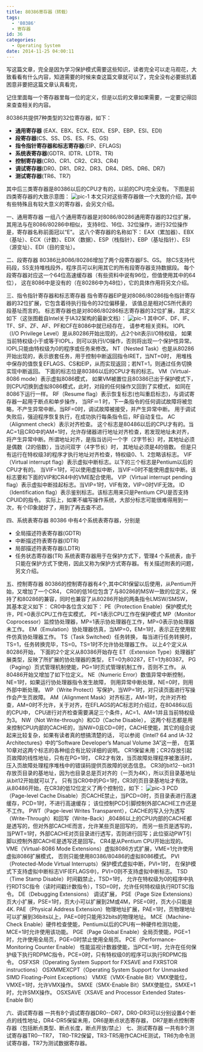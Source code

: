 ```yaml
---
title: 80386寄存器（转载）
tags:
  - '80386'
  - 寄存器
id: 36
categories:
  - Operating System
date: 2014-11-25 04:00:11
---
```


写这篇文章，完全是因为学习保护模式需要这些知识，读者完全可以走马观花，大致看看有什么内容，知道需要的时候来查这篇文章就可以了，完全没有必要抵抗着困意非要把这篇文章认真看完，
<!--more-->

记住里面每一个寄存器里每一位的定义，但是以后的文章如果需要，一定要记得回来查查相关的内容。 

80386共提供7种类型的32位寄存器，如下： 
* __通用寄存器__ (EAX、EBX、ECX、EDX、ESP、EBP、ESI、EDI) 
* __段寄存器__(CS、SS、DS、ES、FS、GS) 
* __指令指针寄存器和标志寄存器__(EIP、EFLAGS) 
* __系统表寄存器__(GDTR、IDTR、LDTR、TR) 
* __控制寄存器__(CR0、CR1、CR2、CR3、CR4) 
* __调试寄存器__(DR0、DR1、DR2、DR3、DR4、DR5、DR6、DR7) 
* __测试寄存器__(TR6、TR7) 

其中后三类寄存器是80386以后的CPU才有的，以前的CPU完全没有。 
下图是前四类寄存器的大致示意图： 
![pic-1][pic-1]
本文只对这些寄存器做一个大致的介绍，其中有些特殊且有较大意义的寄存器，会另文介绍。 

一、通用寄存器 
一组八个通用寄存器是对8086/80286通用寄存器的32位扩展，其用法与在8086/80286中相似，
支持8位、16位、32位操作，进行32位操作是，寄存器名称前面冠以“E”。 
这八个寄存器的名称如下：
EAX（累加器）、EBX（基址）、ECX（计数）、EDX（数据）、ESP（栈指针）、EBP（基址指针）、ESI（源变址）、EDI（目的变址）。 

二、段寄存器 
80386比8086/80286增加了两个段寄存器FS、GS。 
除CS支持代码段，SS支持堆栈段外，程序员可以利用其它的所有段寄存器支持数据段。 
每个段寄存器对应这一个64位高速缓存器（有些资料中说有96位，但值使用其中的64位），
这在8086中是没有的（在80286中为48位），它的具体作用将另文介绍。 

三、指令指针寄存器和标志寄存器 
指令寄存器EIP是对8086/80286指令指针寄存器的32位扩展，它包含着待执行指令的32位偏移量，
该值总是相对CS所代表的段基址而言的。 标志寄存器也是对8086/80286标志寄存器的32位扩展，
其定义如下（这张图截自Intel关于IA32架构的最新文档）： 
![pic-1][pic-2]
其中OF、DF、IF、TF、SF、ZF、AF、PF和CF在8086中就已经存在，
请参考相关资料。 IOPL（I/O Privilege Level）是从80286开始出现的，占2个bit表示I/O特权级，
如果当前特权级小于或等于IOPL，则可以执行I/O操作，否则将出现一个保护性异常。
IOPL只能由特权级为0的程序或任务来修改。 
NT（Nested Task）也是从80286开始出现的，表示嵌套任务，用于控制中断返回指令IRET，当NT=0时，
用堆栈中保存的值恢复EFLAGS、CS和EIP，从而实现返回；若NT=1，则通过任务切换实现中断返回。 
下面的标志位是80386以后的CPU才有的标志。 VM（Virtual-8086 mode）表示虚拟8086模式，
如果VM被置位且80386已出于保护模式下，则CPU切换到虚拟8086模式，此时，对段的任何操作又回到了实模式，
如同在8086下运行一样。 RF（Resume flag）表示恢复标志(也叫重启标志)，与调试寄存器一起用于断点和单步操作，
当RF＝1 时，下一条指令的任何调试故障将被忽略，不产生异常中断。当RF=0时，调试故障被接受，并产生异常中断。
用于调试失败后，强迫程序恢复执行，在成功执行每条指令后，RF自动复位。 AC（Alignment check）表示对齐检查。
这个标志是80486以后的CPU才有的。当AC=1且CR0中的AM=1时，允许存储器进行地址对齐检查，若发现地址未对齐，
将产生异常中断。所谓地址对齐，是指当访问一个字（2字节长）时，其地址必须是偶数（2的倍数），当访问双字（4字节长）时，
其地址必须是4的倍数。 但是只有运行在特权级3的程序才执行地址对齐检查，特权级0、1、2忽略该标志。 
VIF（Virtual interrupt flag）表示虚拟中断标志。以下的三个标志是Pentium以后的CPU才有的。
当VIF=1时，可以使用虚拟中断，当VIF=0时不能使用虚拟中断。该标志要和下面的VIP和CR4中的VME配合使用。 
VIP（Virtual interrupt pending flag）表示虚拟中断挂起标志。当VIP=1时，VIF有效，VIP=0时VIF无效。 
ID（Identification flag）表示鉴别标志。该标志用来只是Pentium CPU是否支持CPUID的指令。 
实际上，如果不编写操作系统，大部分标志可能很难得用到一次，有个印象就好了，用到了再去查不迟。 

四、系统表寄存器 
80386 中有4个系统表寄存器，分别是
- 全局描述符表寄存器(GDTR)
- 中断描述符表寄存器(IDTR)
- 局部描述符表寄存器(LDTR)
- 任务状态寄存器(TR)
系统表寄存器用于在保护方式下，管理4 个系统表，由于只能在保护方式下使用，因此又称为保护方式寄存器。
有关描述附表的问题，另文介绍。 

五、控制寄存器 
80386的控制寄存器有4个,其中CR1保留以后使用，从Pentium开始，又增加了一个CR4，
CR0的低16位包含了与80286的MSW一致的位定义，保持了和80286的兼容，同时也兼容了从80286开始的两条指令LMSW/SMSW，
其基本定义如下： CR0中各位含义如下： PE（Protection Enable）保护模式允许，PE=0表示CPU工作在实模式，
PE=1表示CPU工作在保护模式 MP（Monitor Coprocessor）监控协处理器，MP=1表示协处理器在工作，MP=0表示协处理器未工作。 
EM（Emulation）协处理器仿真，当MP=0，EM=1时，表示正在使用软件仿真协处理器工作。 TS（Task Switched）任务转换，
每当进行任务转换时，TS=1，任务转换完毕，TS=0。TS=1时不允许协处理器工作。 以上4个定义从80286开始，
下面的2个定义从80386开始存在 ET（Extension Type）处理器扩展类型，反映了所扩展的协处理器的类型，
ET=0为80287，ET=1为80387。 PG（Paging）页式管理机制使能，PG=1时页式管理机制工作，否则不工作。 
从80486开始又增加了如下位定义。 NE（Numeric Error）数值异常中断控制，NE=1时，如果运行协处理器指令发生故障，
则用异常中断处理，NE=0时，则用外部中断处理。 WP（Write Protect）写保护，当WP=1时，对只读页面进行写操作会产生页故障。 
AM（Alignment Mask）对齐标志，AM=1时，允许对齐检查，AM=0时不允许，关于对齐，在EFLAGS的AC标志时介绍过，在80486以后的CPU中，
CPU进行对齐检查需要满足三个条件，AC=1、AM=1并且当前特权级为3。 NW（Not Write-through）和CD（Cache Disable），
这两个标志都是用来控制CPU内部的CACHE的，当NW=0且CD=0时，CACHE使能，其它的组合说起来比较复杂，如果有读者真的想搞清楚的话，
可以参阅《Intel? 64 and IA-32 Architectures》中的“Software Developer’s Manual Volume 3A”这一册，
在第10章对这两个标志的各种组合有比较详细的说明。 CR1保留未用；CR2存放引起页故障的线性地址，只有在PG=1时，
CR2才有效，当页故障处理程序被激活时，压入页故障处理程序堆栈中的错误码提供页故障的状态信息。 
CR3的bit12--bit31存放页目录的基地址，因为也目录总是页对齐的（一页为4K），所以页目录基地址从bit12开始就可以了。
只有当CR0中的PG=1时，CR3的页目录基地址才有效。 从80486开始，在CR3的低12位定义了两个控制位，如下： 
![pic-3][pic-3]
PCD（Page-level Cache Disable）页CACHE禁止，当PCD=0时，页目录表进行高速缓存，PCD=1时，不进行高速缓存；
该位控制PCD引脚控制外部CACHE工作还是不工作。 PWT（Page-level Writes Transparent），CACHE的写入分为透写
（Write-Through）和回写（Write-Back）,80486以上的CPU内部的CACHE都是透写的，但对外部CACHE而言，允许某些页是回写的，
而另一些页是透写的，当PWT=1时，外部CACHE对页目录进行透写，否则进行回写；此位驱动PWT引脚以控制外部CACHE是透写还是回写。 
CR4是从Pentium CPU开始出现的。 VME（Virtual-8086 Mode Extensions）虚拟8086方式扩展，VME=1允许使用虚拟8086扩展模式，
否则只能使用80386/80486的虚拟8086模式。 PVI（Protected-Mode Virtual Interrupts）保护模式虚拟中断，PVI=1时，
在保护模式下支持虚拟中断标志VIF(EFLAGS中)，PVI=0则不支持虚拟中断标志。 TSD（Time Stamp Disable）时间戳禁止，TSD=1时，
允许在特权级为0的程序中执行RDTSC指令（读时间戳计数指令），TSD=0时，允许任何特权级执行RDTSC指令。 DE（Debugging Extensions）
调试扩展， PSE（Page Size Extensions）页大小扩展，PSE=1时，页大小可以扩展到2M或4M，PSE=0时，页大小只能是4K. 
PAE（Physical Address Extension）物理地址扩展，PAE=1时，页物理地址可以扩展到36bits以上，PAE=0时只能用32bits的物理地址。 
MCE（Machine-Check Enable）硬件检查使能，Pentium以后的CPU有一种硬件检测功能，MCE=1时允许使用该功能。 
PGE（Page Global Enable）全局页使能，PGE=1时，允许使用全局页，PGE=0时禁止使用全局页。 PCE（Performance-Monitoring Counter Enable）
性能监视计数器使能，当PCE=1时，允许在任何保护级下执行RDPMC指令，PCE=0时，只有特权级0的程序可以执行RDPMC指令。 
OSFXSR（Operating System Support for FXSAVE and FXRSTOR instructions） 
OSXMMEXCPT（Operating System Support for Unmasked SIMD Floating-Point Exceptions） 
VMXE（VMX-Enable Bit）VMX使能位，VMXE=1时，允许VMX操作。 
SMXE（SMX-Enable Bit）SMX使能位，SMXE=1时，允许SMX操作。 
OSXSAVE（XSAVE and Processor Extended States-Enable Bit） 

六、调试寄存器
一共有8个调试寄存器DR0--DR7，DR0-DR3可以分别设置4个断点的线性地址，DR4-DR5保留未用，DR6是断点状态寄存器，
DR7是断点控制寄存器（包括断点类型、断点长度，断点开放/禁止） 七、测试寄存器 一共有8个测试寄存器TR0--TR7，
TR0-TR2保留，TR3-TR5用作CACHE测试，TR6为命令测试寄存器，TR7为测试数据寄存器。


[pic-1]:https://pic.0x7c00.cn/blog/80386-register/1.jpg
[pic-2]:https://pic.0x7c00.cn/blog/80386-register/2.jpg
[pic-3]:https://pic.0x7c00.cn/blog/80386-register/3.jpg
